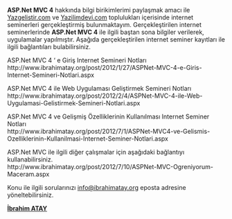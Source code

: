 <b>ASP.Net MVC 4</b> hakkında bilgi birikimlerimi paylaşmak amacı ile <a href="http://Yazgelistir.com">Yazgelistir.com</a> ve <a href="http://Yazilimdevi.com"> Yazilimdevi.com</a> toplulukları içerisinde internet seminerleri gerçekleştirmiş bulunmaktayım. Gerçekleştirilen internet seminerlerinde <b>ASP.Net MVC 4</b> ile ilgili baştan sona bilgiler verilerek, uygulamalar yapılmıştır. 
Aşağıda gerçekleştirilen internet seminer kayıtları ile ilgili bağlantıları bulabilirsiniz.

<p>
ASP.Net MVC 4 ‘ e Giriş Internet Semineri Notları<br>
http://www.ibrahimatay.org/post/2012/1/27/ASPNet-MVC-4-e-Giris-Internet-Semineri-Notlari.aspx
</p>
ASP.Net MVC 4 ile Web Uygulaması Geliştirmek Semineri Notları<br>
http://www.ibrahimatay.org/post/2012/2/4/ASPNet-MVC-4-ile-Web-Uygulamasi-Gelistirmek-Semineri-Notlari.aspx
<p>
ASP.Net MVC 4 ve Gelişmiş Özelliklerinin Kullanılması Internet Seminer Notları<br>
http://www.ibrahimatay.org/post/2012/7/1/ASPNet-MVC4-ve-Gelismis-Ozelliklerinin-Kullanilmasi-Internet-Seminer-Notlari.aspx
</p>
<p>
ASP.Net MVC ile ilgili diğer çalışmalar için aşağıdaki bağlantıyı kullanabilirsiniz.<br>
http://www.ibrahimatay.org/post/2012/7/10/ASPNet-MVC-Ogreniyorum-Maceram.aspx
</p>

Konu ile ilgili sorularınızı <a href="mailto:info@ibrahimatay.org">info@ibrahimatay.org</a> eposta adresine yöneltebilirsiniz.

<a href="http://www.ibrahimatay.org"><b>İbrahim ATAY</b></a>
